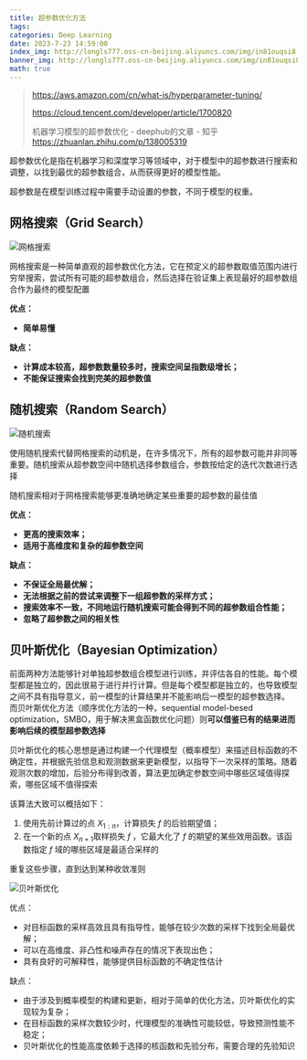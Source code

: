 ```yaml
---
title: 超参数优化方法
tags: 
categories: Deep Learning
date: 2023-7-23 14:59:00
index_img: http://longls777.oss-cn-beijing.aliyuncs.com/img/in81ouqsi8.gif
banner_img: http://longls777.oss-cn-beijing.aliyuncs.com/img/in81ouqsi8.gif
math: true
---
```


> https://aws.amazon.com/cn/what-is/hyperparameter-tuning/
>
> https://cloud.tencent.com/developer/article/1700820
>
> 机器学习模型的超参数优化 - deephub的文章 - 知乎 https://zhuanlan.zhihu.com/p/138005319



超参数优化是指在机器学习和深度学习等领域中，对于模型中的超参数进行搜索和调整，以找到最优的超参数组合，从而获得更好的模型性能。

超参数是在模型训练过程中需要手动设置的参数，不同于模型的权重。



## 网格搜索（Grid Search）

![网格搜索](http://longls777.oss-cn-beijing.aliyuncs.com/img/v2-b9bfaa5a05b99bf673ff530503e489c9_1440w.webp)

网格搜索是一种简单直观的超参数优化方法，它在预定义的超参数取值范围内进行穷举搜索，尝试所有可能的超参数组合，然后选择在验证集上表现最好的超参数组合作为最终的模型配置

**优点：**

- **简单易懂**

**缺点：**

- **计算成本较高，超参数数量较多时，搜索空间呈指数级增长；**
- **不能保证搜索会找到完美的超参数值**



## 随机搜索（Random Search）

![随机搜索](http://longls777.oss-cn-beijing.aliyuncs.com/img/v2-040c8fb5affc3054aa1dc6f1dd866708_1440w.webp)

使用随机搜索代替网格搜索的动机是，在许多情况下，所有的超参数可能并非同等重要。随机搜索从超参数空间中随机选择参数组合，参数按给定的迭代次数进行选择

随机搜索相对于网格搜索能够更准确地确定某些重要的超参数的最佳值

**优点：**

- **更高的搜索效率；**
- **适用于高维度和复杂的超参数空间**

**缺点：**

- **不保证全局最优解；**
- **无法根据之前的尝试来调整下一组超参数的采样方式；**
- **搜索效率不一致，不同地运行随机搜索可能会得到不同的超参数组合性能；**
- **忽略了超参数之间的相关性**



## 贝叶斯优化（Bayesian Optimization）

前面两种方法能够针对单独超参数组合模型进行训练，并评估各自的性能。每个模型都是独立的，因此很易于进行并行计算。但是每个模型都是独立的，也导致模型之间不具有指导意义，前一模型的计算结果并不能影响后一模型的超参数选择。 而贝叶斯优化方法（顺序优化方法的一种，sequential model-besed optimization，SMBO，用于解决黑盒函数优化问题）则**可以借鉴已有的结果进而影响后续的模型超参数选择**

贝叶斯优化的核心思想是通过构建一个代理模型（概率模型）来描述目标函数的不确定性，并根据先验信息和观测数据来更新模型，以指导下一次采样的策略。随着观测次数的增加，后验分布得到改善，算法更加确定参数空间中哪些区域值得探索，哪些区域不值得探索

该算法大致可以概括如下：

1. 使用先前计算过的点 $X_{1: n}$，计算损失 $f$ 的后验期望值；
2. 在一个新的点 $X_{n+1}$取样损失 $f$ ，它最大化了 $f$ 的期望的某些效用函数。该函数指定 $f$ 域的哪些区域是最适合采样的

重复这些步骤，直到达到某种收敛准则

![贝叶斯优化](http://longls777.oss-cn-beijing.aliyuncs.com/img/v2-ee05a773a738f4c2eb09fd4c47bf238f_1440w.webp)

优点：

- 对目标函数的采样高效且具有指导性，能够在较少次数的采样下找到全局最优解；
- 可以在高维度、非凸性和噪声存在的情况下表现出色；
- 具有良好的可解释性，能够提供目标函数的不确定性估计

缺点：

- 由于涉及到概率模型的构建和更新，相对于简单的优化方法，贝叶斯优化的实现较为复杂；
- 在目标函数的采样次数较少时，代理模型的准确性可能较低，导致预测性能不稳定；
- 贝叶斯优化的性能高度依赖于选择的核函数和先验分布，需要合理的先验知识
